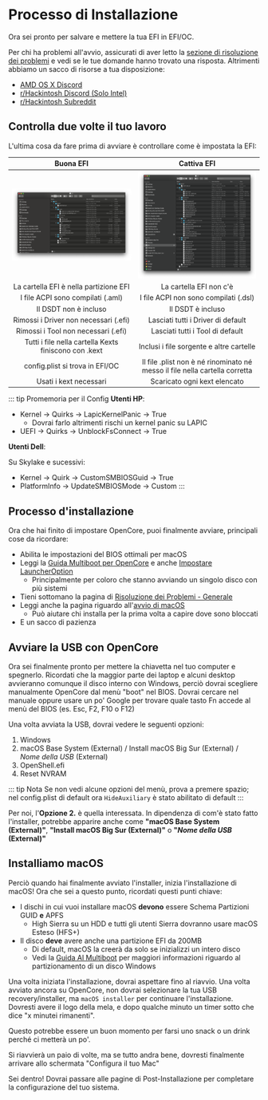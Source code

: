 # Processo di Installazione

Ora sei pronto per salvare e mettere la tua EFI in EFI/OC.

Per chi ha problemi all'avvio, assicurati di aver letto la [sezione di risoluzione dei problemi](/troubleshooting/) e vedi se le tue domande hanno trovato una risposta. Altrimenti abbiamo un sacco di risorse a tua disposizione:

* [AMD OS X Discord](https://discord.com/invite/EfCYAJW)
* [r/Hackintosh Discord (Solo Intel)](https://discord.gg/2QYd7ZT)
* [r/Hackintosh Subreddit](https://www.reddit.com/r/hackintosh/)

## Controlla due volte il tuo lavoro

L'ultima cosa da fare prima di avviare è controllare come è impostata la EFI:

Buona EFI          |  Cattiva EFI
:-------------------------:|:-------------------------:
![](./images/installation/install-md/good-efi.png)  |  ![](./images/installation/install-md/bad-efi.png)
La cartella EFI è nella partizione EFI | La cartella EFI non c'è
I file ACPI sono compilati (.aml) | I file ACPI non sono compilati (.dsl)
Il DSDT non è incluso | Il DSDT è incluso
Rimossi i Driver non necessari (.efi) | Lasciati tutti i Driver di default
Rimossi i Tool non necessari (.efi) | Lasciati tutti i Tool di default
Tutti i file nella cartella Kexts finiscono con .kext | Inclusi i file sorgente e altre cartelle
config.plist si trova in EFI/OC | Il file .plist non è né rinominato né messo il file nella cartella corretta
Usati i kext necessari | Scaricato ogni kext elencato

::: tip Promemoria per il Config
**Utenti HP**:

* Kernel -> Quirks -> LapicKernelPanic -> True
  * Dovrai farlo altrimenti rischi un kernel panic su LAPIC
* UEFI -> Quirks -> UnblockFsConnect -> True

**Utenti Dell**:

Su Skylake e sucessivi:

* Kernel -> Quirk -> CustomSMBIOSGuid -> True
* PlatformInfo -> UpdateSMBIOSMode -> Custom
:::

## Processo d'installazione

Ora che hai finito di impostare OpenCore, puoi finalmente avviare, principali cose da ricordare:

* Abilita le impostazioni del BIOS ottimali per macOS
* Leggi la [Guida Multiboot per OpenCore](/OpenCore-Multiboot/) e anche [Impostare LauncherOption](/OpenCore-Post-Install/multiboot/bootstrap.md)
  * Principalmente per coloro che stanno avviando un singolo disco con più sistemi
* Tieni sottomano la pagina di [Risoluzione dei Problemi - Generale](/troubleshooting/)
* Leggi anche la pagina riguardo all'[avvio di macOS](/extras/boot.md)
  * Può aiutare chi installa per la prima volta a capire dove sono bloccati
* E un sacco di pazienza

## Avviare la USB con OpenCore

Ora sei finalmente pronto per mettere la chiavetta nel tuo computer e spegnerlo. Ricordati che la maggior parte dei laptop e alcuni desktop avvieranno comunque il disco interno con Windows, perciò dovrai scegliere manualmente OpenCore dal menù "boot" nel BIOS. Dovrai cercare nel manuale oppure usare un po' Google per trovare quale tasto Fn accede al menù del BIOS (es. Esc, F2, F10 o F12)

Una volta avviata la USB, dovrai vedere le seguenti opzioni:

1. Windows
2. macOS Base System (External) / Install macOS Big Sur (External) / *Nome della USB* (External)
3. OpenShell.efi
4. Reset NVRAM

::: tip Nota
Se non vedi alcune opzioni del menù, prova a premere spazio; nel config.plist di default ora `HideAuxiliary` è stato abilitato di default
:::

Per noi, l'**Opzione 2.** è quella interessata. In dipendenza di com'è stato fatto l'installer, potrebbe apparire anche come **"macOS Base System (External)"**, **"Install macOS Big Sur (External)"** o **"*Nome della USB* (External)"**

## Installiamo macOS

Perciò quando hai finalmente avviato l'installer, inizia l'installazione di macOS! Ora che sei a questo punto, ricordati questi punti chiave:

* I dischi in cui vuoi installare macOS **devono** essere Schema Partizioni GUID **e** APFS
  * High Sierra su un HDD e tutti gli utenti Sierra dovranno usare macOS Esteso (HFS+)
* Il disco **deve** avere anche una partizione EFI da 200MB
  * Di default, macOS la creerà da solo se inizializzi un intero disco
  * Vedi la [Guida Al Multiboot](/OpenCore-Multiboot/) per maggiori informazioni riguardo al partizionamento di un disco Windows

Una volta iniziata l'installazione, dovrai aspettare fino al riavvio. Una volta avviato ancora su OpenCore, non dovrai selezionare la tua USB recovery/installer, ma `macOS installer` per continuare l'installazione. Dovresti avere il logo della mela, e dopo qualche minuto un timer sotto che dice "x minutei rimanenti".

Questo potrebbe essere un buon momento per farsi uno snack o un drink perché ci metterà un po'.

Si riavvierà un paio di volte, ma se tutto andra bene, dovresti finalmente arrivare allo schermata "Configura il tuo Mac"

Sei dentro! Dovrai passare alle pagine di Post-Installazione per completare la configurazione del tuo sistema.
